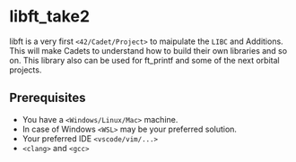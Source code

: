 # libft_take2

libft is a very first `<42/Cadet/Project>` to maipulate the `LIBC` and Additions.
This will make Cadets to understand how to build their own libraries and so on.
This library also can be used for ft_printf and some of the next orbital projects.

## Prerequisites
* You have a `<Windows/Linux/Mac>` machine.
* In case of Windows `<WSL>` may be your preferred solution.
* Your preferred IDE `<vscode/vim/...>`
* `<clang>` and `<gcc>`
